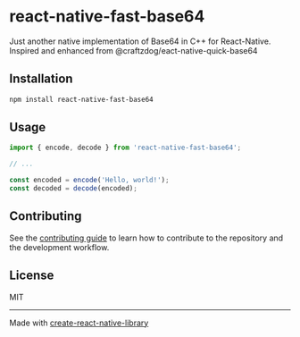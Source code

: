 # react-native-fast-base64

Just another native implementation of Base64 in C++ for React-Native. Inspired and enhanced from @craftzdog/eact-native-quick-base64

## Installation

```sh
npm install react-native-fast-base64
```

## Usage

```js
import { encode, decode } from 'react-native-fast-base64';

// ...

const encoded = encode('Hello, world!');
const decoded = decode(encoded);
```

## Contributing

See the [contributing guide](CONTRIBUTING.md) to learn how to contribute to the repository and the development workflow.

## License

MIT

---

Made with [create-react-native-library](https://github.com/callstack/react-native-builder-bob)
